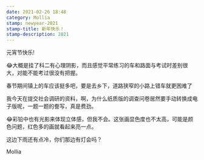 ```yaml
---
date: 2021-02-26 18:48
category: Mollia
stamp: newyear-2021
stamp-title: 新年快乐！
stamp-description: 2021
---
```


<p>
元宵节快乐!

😂大概是挂了科二有心理阴影，而且感觉平常练习的车和路面与考试时差别很大，对能不能考过很没有把握。

春节期间镇上的车应该挺多吧，要是去乡下，道路狭窄的小路上错车就更困难了

我今天在提交社会调研的资料，啊，为什么纸质版的调查问卷居然要手动转换成电子版呢，一题一题的誊写，真是费劲。

😂彩铅中也有光影来体现立体感，但我不会。这张画显色度也不太高，可能是颜色问题，红色多的画就看起来亮一点。

这边下雨还有点冷，你们那边有灯会吗？

Mollia

</p>